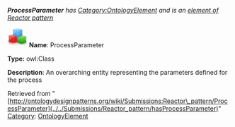 ___ProcessParameter__ has [Category:OntologyElement](../../Category/OntologyElement "Category:OntologyElement") and is an [element of](../../Property/ElementOf "Property:ElementOf") [Reactor pattern](../../Submissions/Reactor_pattern "Submissions:Reactor pattern")_


  




[![Class](../../images/thumb/2/27/Class.gif/45px-Class.gif)](../../Image/Class.gif "Class")
__Name__: ProcessParameter 


__Type:__ owl:Class 


__Description__: An overarching entity representing the parameters defined for the process 





Retrieved from "[http://ontologydesignpatterns.org/wiki/Submissions:Reactor\_pattern/ProcessParameter](../../Submissions/Reactor_pattern/hasProcessParameter)"
 [Category](http://ontologydesignpatterns.org/wiki/Special:Categories "Special:Categories"): [OntologyElement](../../Category/OntologyElement "Category:OntologyElement")
